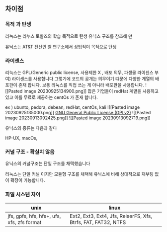 ##  차이점

### 목적 과 탄생

리눅스는 리누스 토발즈의 학습 목적으로 탄생 유닉스 구조를 참조해 만

유닉스는 AT&T 전신인 벨 연구소에서 상업적이 목적으로 탄생

### 라이센스

리눅스는 GPL(Generic public license, 사용제한 X , 배포 의무, 파생물 라이센스 부여) 라이센스를 사용합니다 그렇기에 코드의 공개는 의무이기 떄문에 다양한 계열의 배포판이 존재 합니다. 보통 리눅스를 직접 쓰는 게 아니라 배포판을 사용합니다.
![[Pasted image 20230925134900.png]]
많은 기업들이 redHat 계열을 사용하고 있고 이를 무료로 제공하는 centOs 가 존재 합니다.

ex ) ubunto, pedora, debean, redHat, centOs, kali
![[Pasted image 20230925135000.png]]
[GNU General Public License (GPLv2)](https://www.olis.or.kr/license/Detailselect.do?lId=1004)
![[Pasted image 20230913092425.png]]
![[Pasted image 20230913092719.png]]

유닉스의 종류는 다음과 같다

HP-UX, macOs,

### 커널 구조 - 확실치 않음

유닉스의 커널구조는 단일 구조를 채택했습니다

리눅스는 단일 커널 이지만 모듈형 구조를 채택해 유닉스에 비해 상대적으로 재부팅 없이 확장이 가능합니다.

### 파일 시스템 차이

|unix|linux|
|---|---|
|jfs, gpfs, hfs, hfs+, ufs, xfs, zfs format|Ext2, Ext3, Ext4, Jfs, ReiserFS, Xfs, Btrfs, FAT, FAT32, NTFS|